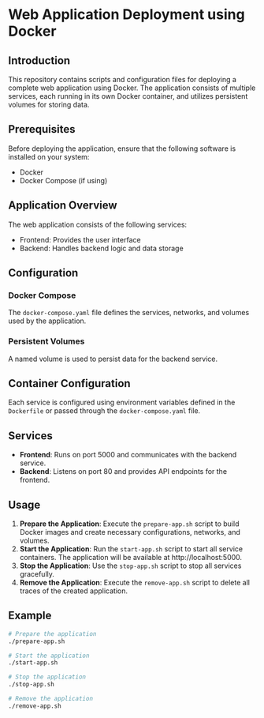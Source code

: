 # Web Application Deployment using Docker

## Introduction
This repository contains scripts and configuration files for deploying a complete web application using Docker. The application consists of multiple services, each running in its own Docker container, and utilizes persistent volumes for storing data.

## Prerequisites
Before deploying the application, ensure that the following software is installed on your system:
- Docker
- Docker Compose (if using)

## Application Overview
The web application consists of the following services:
- Frontend: Provides the user interface
- Backend: Handles backend logic and data storage

## Configuration
### Docker Compose
The `docker-compose.yaml` file defines the services, networks, and volumes used by the application.

### Persistent Volumes
A named volume is used to persist data for the backend service.

## Container Configuration
Each service is configured using environment variables defined in the `Dockerfile` or passed through the `docker-compose.yaml` file.

## Services
- **Frontend**: Runs on port 5000 and communicates with the backend service.
- **Backend**: Listens on port 80 and provides API endpoints for the frontend.

## Usage
1. **Prepare the Application**: Execute the `prepare-app.sh` script to build Docker images and create necessary configurations, networks, and volumes.
2. **Start the Application**: Run the `start-app.sh` script to start all service containers. The application will be available at http://localhost:5000.
3. **Stop the Application**: Use the `stop-app.sh` script to stop all services gracefully.
4. **Remove the Application**: Execute the `remove-app.sh` script to delete all traces of the created application.

## Example
```bash
# Prepare the application
./prepare-app.sh

# Start the application
./start-app.sh

# Stop the application
./stop-app.sh

# Remove the application
./remove-app.sh
